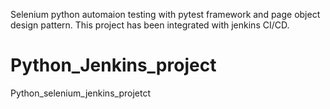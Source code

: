 Selenium python automaion testing with pytest framework and page object design pattern.
This project has been integrated with jenkins CI/CD.
# Python_Jenkins_project
Python_selenium_jenkins_projetct
